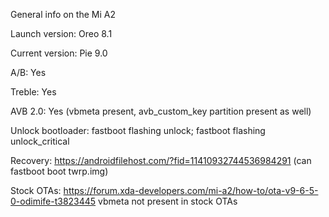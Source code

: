 General info on the Mi A2

Launch version: Oreo 8.1

Current version: Pie 9.0

A/B: Yes

Treble: Yes

AVB 2.0: Yes (vbmeta present, avb_custom_key partition present as well)

Unlock bootloader: fastboot flashing unlock; fastboot flashing unlock_critical

Recovery: https://androidfilehost.com/?fid=11410932744536984291 (can fastboot boot twrp.img)

Stock OTAs: https://forum.xda-developers.com/mi-a2/how-to/ota-v9-6-5-0-odimife-t3823445
vbmeta not present in stock OTAs